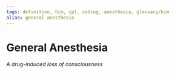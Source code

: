 ```yaml
---
tags: definition, him, cpt, coding, anesthesia, glossary/him
alias: general anesthesia
---
```

# General Anesthesia
*A drug-induced loss of consciousness*
